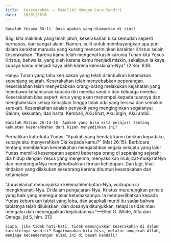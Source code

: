 ```yaml
---
title:  Keserakahan -- Memiliki dengan Cara Sendiri
date:   10/01/2018
---
```


`Bacalah Yesaya 56:11. Dosa apakah yang diamarkan di sini?`

Bagi kita makhluk yang telah jatuh, keserakahan bisa semudah seperti bernapas, dan sangat alami. Namun, sulit untuk membayangkan apa pun dalam karakter manusia yang kurang mencerminkan karakter Kristus selain keserakahan. "Karena kamu telah mengenal kasih karunia Tuhan kita Yesus Kristus, bahwa Ia, yang oleh karena kamu menjadi miskin, sekalipun Ia kaya, supaya kamu menjadi kaya oleh karena kemiskinan-Nya" (2 Kor. 8:9).
 
Hanya Tuhan yang tahu kerusakan yang telah ditimbulkan ketamakan sepanjang sejarah. Keserakahan telah menyebabkan peperangan. Keserakahan telah menyebabkan orang-orang melakukan kejahatan yang membawa kehancuran kepada diri mereka sendiri dan keluarga mereka. Keserakahan bisa seperti virus yang akan menempel kepada tuannya dan menghabiskan setiap kebajikan hingga tidak ada yang tersisa dan semakin serakah. Keserakahan adalah penyakit yang menginginkan segalanya: Gairah, kekuatan, dan harta. Kembali, AKu lihat, Aku ingin, Aku ambil.


`Bacalah Matius 26:14-16. Apakah yang bisa kita pelajari tentang kekuatan keserahkahan dari kisah menyedihkan ini?`

 Perhatikan kata-kata Yudas: "Apakah yang hendak kamu berikan kepadaku, supaya aku menyerahkan Dia kepada kamu?" (Mat 26:15). Berbicara tentang membiarkan keserakahan mengalahkan segala sesuatu yang lain! Yudas memiliki kesempatan seperti beberapa orang di sepanjang sejarah; dia hidup dengan Yesus yang menjelma, menyaksikan mukjizat-mukjizatNya dan mendengarNya mengkhotbahkan firman kehidupan. Dan lagi, lihat tindakan yang dilakukan seseorang karena dituntun keserakahan dan ketamakan.

"Juruselamat menunjukkan kelemahlembutan-Nya, walaupun ia mengkhianati-Nya. Di dalam pengajaran-Nya, Kristus merenungkan prinsip yang baik yang menegur akar ketamakannya. Ia memperlihatkan kepada Yudas keburukan tabiat yang loba, dan acapkali murid itu sadar bahwa tabiatnya telah dilukiskan, dan dosanya ditunjukkan, tetapi ia tidak mau mengaku dan meninggalkan kejahatannya."—Ellen G. White, Alfa dan Omega, jld 5, hlm. 313

`Siapa, jika tidak hati-hati, tidak menunjukkan keserakahan di dalam karakternya sendiri? Bagaimanakah kita bisa, melalui anugerah Allah, menjaga kecenderungan alami ini di bawah kendali?`